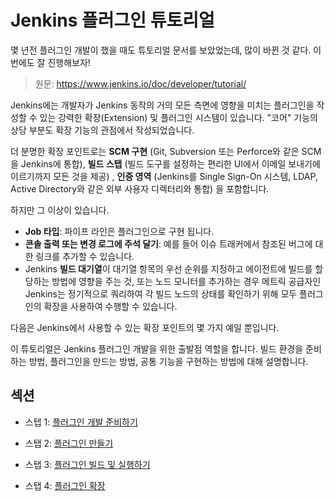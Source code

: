 # Jenkins 플러그인 튜토리얼

몇 년전 플러그인 개발이 했을 때도 튜토리얼 문서를 보았었는데, 많이 바뀐 것 같다. 이번에도 잘 진행해보자!

> 원문:  https://www.jenkins.io/doc/developer/tutorial/

Jenkins에는 개발자가 Jenkins 동작의 거의 모든 측면에 영향을 미치는 플러그인을 작성할 수 있는 강력한 확장(Extension) 및 플러그인 시스템이 있습니다. "코어" 기능의 상당 부분도 확장 기능의 관점에서 작성되었습니다.

더 분명한 확장 포인트로는 **SCM 구현** (Git, Subversion 또는 Perforce와 같은 SCM을 Jenkins에 통합), **빌드 스탭** (빌드 도구를 설정하는 편리한 UI에서 이메일 보내기에 이르기까지 모든 것을 제공) , **인증 영역** (Jenkins를 Single Sign-On 시스템, LDAP, Active Directory와 같은 외부 사용자 디렉터리와 통합) 을 포함합니다.

하지만 그 이상이 있습니다. 

* **Job 타입**: 파이프 라인은 플러그인으로 구현 됩니다.
* **콘솔 출력 또는 변경 로그에 주석 달기**: 예를 들어 이슈 트래커에서 참조된 버그에 대한 링크를 추가할 수 있습니다.
* Jenkins **빌드 대기열**이 대기열 항목의 우선 순위를 지정하고 에이전트에 빌드를 할당하는 방법에 영향을 주는 것, 또는 노드 모니터를 추가하는 경우 메트릭 공급자인 Jenkins는 정기적으로 쿼리하여 각 빌드 노드의 상태를 확인하기 위해 모두 플러그인의 확장을 사용하여 수행할 수 있습니다.

다음은 Jenkins에서 사용할 수 있는 확장 포인트의 몇 가지 예일 뿐입니다.

이 튜토리얼은 Jenkins 플러그인 개발을 위한 출발점 역할을 합니다. 빌드 환경을 준비하는 방법, 플러그인을 만드는 방법, 공통 기능을 구현하는 방법에 대해 설명합니다.



## 섹션

* 스텝 1:  [플러그인 개발 준비하기](Preparing-for-Plugin-Development.md)

* 스탭 2: [플러그인 만들기](Create-a-Plugin.md)

* 스탭 3: [플러그인 빌드 및 실행하기](Build-and-Run-the-Plugin.md)

* 스탭 4: [플러그인 확장](Extend-the-Plugin.md)

  
